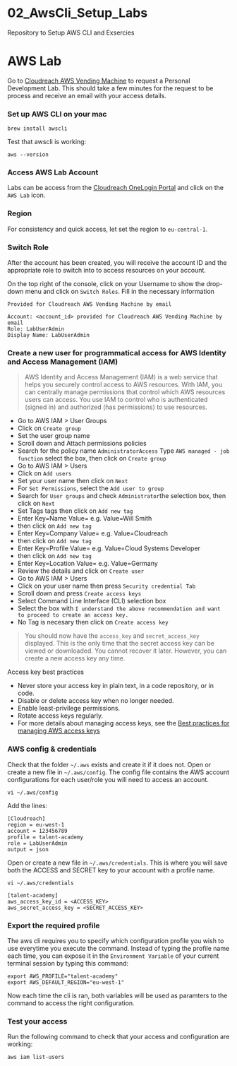 # 02_AwsCli_Setup_Labs
Repository to Setup AWS CLI and Exsercies

# AWS Lab


Go to [Cloudreach AWS Vending Machine](https://aws.vending-machine.cloudreach.io/home/welcome) to request a Personal Development Lab.
This should take a few minutes for the request to be process and receive an email with your access details.

### Set up AWS CLI on your mac

```
brew install awscli
```

Test that awscli is working:

```
aws --version
```

### Access AWS Lab Account

Labs can be access from the [Cloudreach OneLogin Portal](https://cloudreach.onelogin.com) and click on the `AWS Lab` icon.

### Region

For consistency and quick access, let set the region to `eu-central-1`.

### Switch Role

After the account has been created, you will receive the account ID and the appropriate role to switch into to access resources on your account.

On the top right of the console, click on your Username to show the drop-down menu and click on `Switch Roles`. Fill in the necessary information

```
Provided for Cloudreach AWS Vending Machine by email

Account: <account_id> provided for Cloudreach AWS Vending Machine by email
Role: LabUserAdmin
Display Name: LabUserAdmin
```

### Create a new user for programmatical access for AWS Identity and Access Management (IAM)
>AWS Identity and Access Management (IAM) is a web service that helps you securely control access to AWS resources. 
>With IAM, you can centrally manage permissions that control which AWS resources users can access. 
>You use IAM to control who is authenticated (signed in) and authorized (has permissions) to use resources.

* Go to AWS IAM > User Groups
* Click on `Create group`
* Set the user group name
* Scroll down and Attach permissions policies 
* Search for the policy name `AdministratorAccess` Type `AWS managed - job function` select the box, then click on `Create group`
* Go to AWS IAM > Users
* Click on `Add users`
* Set your user name then click on `Next`
* For `Set Permissions`, select the `Add user to group`
* Search for `User groups` and check `Administrator`the selection box, then click on `Next`
* Set Tags tags then click on `Add new tag`
* Enter Key=Name Value=<yourname> e.g. Value=Will Smith
* then click on `Add new tag`
* Enter Key=Company Value=<yourcompany> e.g. Value=Cloudreach
* then click on `Add new tag`
* Enter Key=Profile Value=<yourjobprofile> e.g. Value=Cloud Systems Developer
* then click on `Add new tag`
* Enter Key=Location Value=<yourlocation> e.g. Value=Germany
* Review the details and click on `Create user`
* Go to AWS IAM > Users
* Click on your user name then press `Security credential Tab`
* Scroll down and press `Create access keys`
* Select Command Line Interface (CLI) selection box
* Select the box with `I understand the above recommendation and want to proceed to create an access key.`
* No Tag is necesary then click on `Create access key`

> You should now have the `access_key` and `secret_access_key` displayed.
> This is the only time that the secret access key can be viewed or downloaded. 
> You cannot recover it later. However, you can create a new access key any time.

Access key best practices
* Never store your access key in plain text, in a code repository, or in code.
* Disable or delete access key when no longer needed.
* Enable least-privilege permissions.
* Rotate access keys regularly.
* For more details about managing access keys, see the [Best practices for managing AWS access keys](https://docs.aws.amazon.com/console/general/access-keys-best-practices)

### AWS config & credentials

Check that the folder `~/.aws` exists and create it if it does not. Open or create a new file in `~/.aws/config`. The config file contains the AWS account configurations for each user/role you will need to access an account.

```
vi ~/.aws/config
```

Add the lines:
```
[Cloudreach]
region = eu-west-1
account = 123456789
profile = talent-academy
role = LabUserAdmin
output = json
```

Open or create a new file in `~/.aws/credentials`. This is where you will save both the ACCESS and SECRET key to your account with a profile name.

```
vi ~/.aws/credentials
```

```
[talent-academy]
aws_access_key_id = <ACCESS_KEY>
aws_secret_access_key = <SECRET_ACCESS_KEY>
```

### Export the required profile

The aws cli requires you to specify which configuration profile you wish to use everytime you execute the command. Instead of typing the profile name each time, you can expose it in the `Environment Variable` of your current terminal session by typing this command:

```
export AWS_PROFILE="talent-academy"
export AWS_DEFAULT_REGION="eu-west-1"
```

Now each time the cli is ran, both variables will be used as paramters to the command to access the right configuration.

### Test your access

Run the following command to check that your access and configuration are working:

```
aws iam list-users
```
